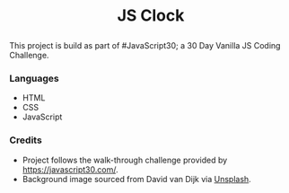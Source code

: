 # <p align="center">**JS Clock**</p>

This project is build as part of #JavaScript30; a 30 Day Vanilla JS Coding Challenge. 

### **Languages**
- HTML
- CSS 
- JavaScript

### **Credits**
- Project follows the walk-through challenge provided by https://javascript30.com/.
- Background image sourced from David van Dijk via [Unsplash](https://unsplash.com/photos/3LTht2nxd34).